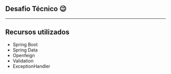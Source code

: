 ## Desafio Técnico 😉
<hr>

## Recursos utilizados
- Spring Boot
- Spring Data
- Openfeign
- Validation
- ExceptionHandler
